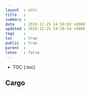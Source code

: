 ```yaml
---
layout  : wiki
title   : 
summary : 
date    : 2020-12-25 14:50:03 +0900
updated : 2020-12-25 14:50:54 +0900
tags    : 
toc     : true
public  : true
parent  : 
latex   : false
---
```

* TOC
{:toc}

## Cargo 

